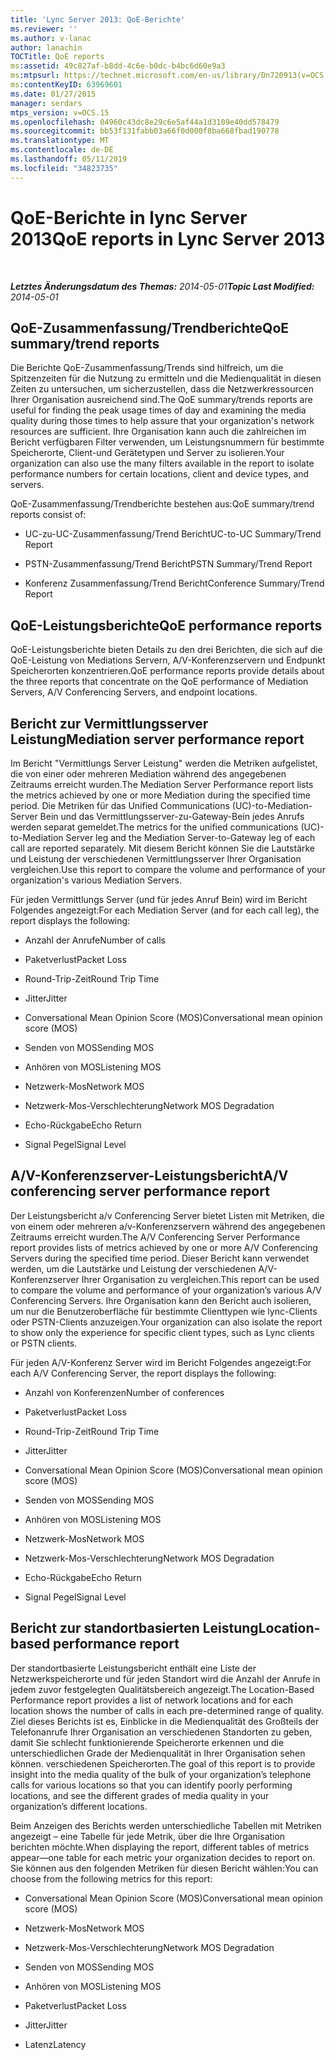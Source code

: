 ```yaml
---
title: 'Lync Server 2013: QoE-Berichte'
ms.reviewer: ''
ms.author: v-lanac
author: lanachin
TOCTitle: QoE reports
ms:assetid: 49c827af-b8dd-4c6e-b0dc-b4bc6d60e9a3
ms:mtpsurl: https://technet.microsoft.com/en-us/library/Dn720913(v=OCS.15)
ms:contentKeyID: 63969601
ms.date: 01/27/2015
manager: serdars
mtps_version: v=OCS.15
ms.openlocfilehash: 04960c43dc8e29c6e5af44a1d3109e40dd578479
ms.sourcegitcommit: bb53f131fabb03a66f0d000f8ba668fbad190778
ms.translationtype: MT
ms.contentlocale: de-DE
ms.lasthandoff: 05/11/2019
ms.locfileid: "34823735"
---
```

<div data-xmlns="http://www.w3.org/1999/xhtml">

<div class="topic" data-xmlns="http://www.w3.org/1999/xhtml" data-msxsl="urn:schemas-microsoft-com:xslt" data-cs="http://msdn.microsoft.com/en-us/">

<div data-asp="http://msdn2.microsoft.com/asp">

# <a name="qoe-reports-in-lync-server-2013"></a><span data-ttu-id="c54bd-102">QoE-Berichte in lync Server 2013</span><span class="sxs-lookup"><span data-stu-id="c54bd-102">QoE reports in Lync Server 2013</span></span>

</div>

<div id="mainSection">

<div id="mainBody">

<span> </span>

<span data-ttu-id="c54bd-103">_**Letztes Änderungsdatum des Themas:** 2014-05-01_</span><span class="sxs-lookup"><span data-stu-id="c54bd-103">_**Topic Last Modified:** 2014-05-01_</span></span>

<div>

## <a name="qoe-summarytrend-reports"></a><span data-ttu-id="c54bd-104">QoE-Zusammenfassung/Trendberichte</span><span class="sxs-lookup"><span data-stu-id="c54bd-104">QoE summary/trend reports</span></span>

<span data-ttu-id="c54bd-105">Die Berichte QoE-Zusammenfassung/Trends sind hilfreich, um die Spitzenzeiten für die Nutzung zu ermitteln und die Medienqualität in diesen Zeiten zu untersuchen, um sicherzustellen, dass die Netzwerkressourcen Ihrer Organisation ausreichend sind.</span><span class="sxs-lookup"><span data-stu-id="c54bd-105">The QoE summary/trends reports are useful for finding the peak usage times of day and examining the media quality during those times to help assure that your organization's network resources are sufficient.</span></span> <span data-ttu-id="c54bd-106">Ihre Organisation kann auch die zahlreichen im Bericht verfügbaren Filter verwenden, um Leistungsnummern für bestimmte Speicherorte, Client-und Gerätetypen und Server zu isolieren.</span><span class="sxs-lookup"><span data-stu-id="c54bd-106">Your organization can also use the many filters available in the report to isolate performance numbers for certain locations, client and device types, and servers.</span></span>

<span data-ttu-id="c54bd-107">QoE-Zusammenfassung/Trendberichte bestehen aus:</span><span class="sxs-lookup"><span data-stu-id="c54bd-107">QoE summary/trend reports consist of:</span></span>

  - <span data-ttu-id="c54bd-108">UC-zu-UC-Zusammenfassung/Trend Bericht</span><span class="sxs-lookup"><span data-stu-id="c54bd-108">UC-to-UC Summary/Trend Report</span></span>

  - <span data-ttu-id="c54bd-109">PSTN-Zusammenfassung/Trend Bericht</span><span class="sxs-lookup"><span data-stu-id="c54bd-109">PSTN Summary/Trend Report</span></span>

  - <span data-ttu-id="c54bd-110">Konferenz Zusammenfassung/Trend Bericht</span><span class="sxs-lookup"><span data-stu-id="c54bd-110">Conference Summary/Trend Report</span></span>

</div>

<div>

## <a name="qoe-performance-reports"></a><span data-ttu-id="c54bd-111">QoE-Leistungsberichte</span><span class="sxs-lookup"><span data-stu-id="c54bd-111">QoE performance reports</span></span>

<span data-ttu-id="c54bd-112">QoE-Leistungsberichte bieten Details zu den drei Berichten, die sich auf die QoE-Leistung von Mediations Servern, A/V-Konferenzservern und Endpunkt Speicherorten konzentrieren.</span><span class="sxs-lookup"><span data-stu-id="c54bd-112">QoE performance reports provide details about the three reports that concentrate on the QoE performance of Mediation Servers, A/V Conferencing Servers, and endpoint locations.</span></span>

</div>

<div>

## <a name="mediation-server-performance-report"></a><span data-ttu-id="c54bd-113">Bericht zur Vermittlungsserver Leistung</span><span class="sxs-lookup"><span data-stu-id="c54bd-113">Mediation server performance report</span></span>

<span data-ttu-id="c54bd-114">Im Bericht "Vermittlungs Server Leistung" werden die Metriken aufgelistet, die von einer oder mehreren Mediation während des angegebenen Zeitraums erreicht wurden.</span><span class="sxs-lookup"><span data-stu-id="c54bd-114">The Mediation Server Performance report lists the metrics achieved by one or more Mediation during the specified time period.</span></span> <span data-ttu-id="c54bd-115">Die Metriken für das Unified Communications (UC)-to-Mediation-Server Bein und das Vermittlungsserver-zu-Gateway-Bein jedes Anrufs werden separat gemeldet.</span><span class="sxs-lookup"><span data-stu-id="c54bd-115">The metrics for the unified communications (UC)-to-Mediation Server leg and the Mediation Server-to-Gateway leg of each call are reported separately.</span></span> <span data-ttu-id="c54bd-116">Mit diesem Bericht können Sie die Lautstärke und Leistung der verschiedenen Vermittlungsserver Ihrer Organisation vergleichen.</span><span class="sxs-lookup"><span data-stu-id="c54bd-116">Use this report to compare the volume and performance of your organization's various Mediation Servers.</span></span>

<span data-ttu-id="c54bd-117">Für jeden Vermittlungs Server (und für jedes Anruf Bein) wird im Bericht Folgendes angezeigt:</span><span class="sxs-lookup"><span data-stu-id="c54bd-117">For each Mediation Server (and for each call leg), the report displays the following:</span></span>

  - <span data-ttu-id="c54bd-118">Anzahl der Anrufe</span><span class="sxs-lookup"><span data-stu-id="c54bd-118">Number of calls</span></span>

  - <span data-ttu-id="c54bd-119">Paketverlust</span><span class="sxs-lookup"><span data-stu-id="c54bd-119">Packet Loss</span></span>

  - <span data-ttu-id="c54bd-120">Round-Trip-Zeit</span><span class="sxs-lookup"><span data-stu-id="c54bd-120">Round Trip Time</span></span>

  - <span data-ttu-id="c54bd-121">Jitter</span><span class="sxs-lookup"><span data-stu-id="c54bd-121">Jitter</span></span>

  - <span data-ttu-id="c54bd-122">Conversational Mean Opinion Score (MOS)</span><span class="sxs-lookup"><span data-stu-id="c54bd-122">Conversational mean opinion score (MOS)</span></span>

  - <span data-ttu-id="c54bd-123">Senden von MOS</span><span class="sxs-lookup"><span data-stu-id="c54bd-123">Sending MOS</span></span>

  - <span data-ttu-id="c54bd-124">Anhören von MOS</span><span class="sxs-lookup"><span data-stu-id="c54bd-124">Listening MOS</span></span>

  - <span data-ttu-id="c54bd-125">Netzwerk-Mos</span><span class="sxs-lookup"><span data-stu-id="c54bd-125">Network MOS</span></span>

  - <span data-ttu-id="c54bd-126">Netzwerk-Mos-Verschlechterung</span><span class="sxs-lookup"><span data-stu-id="c54bd-126">Network MOS Degradation</span></span>

  - <span data-ttu-id="c54bd-127">Echo-Rückgabe</span><span class="sxs-lookup"><span data-stu-id="c54bd-127">Echo Return</span></span>

  - <span data-ttu-id="c54bd-128">Signal Pegel</span><span class="sxs-lookup"><span data-stu-id="c54bd-128">Signal Level</span></span>

</div>

<div>

## <a name="av-conferencing-server-performance-report"></a><span data-ttu-id="c54bd-129">A/V-Konferenzserver-Leistungsbericht</span><span class="sxs-lookup"><span data-stu-id="c54bd-129">A/V conferencing server performance report</span></span>

<span data-ttu-id="c54bd-130">Der Leistungsbericht a/v Conferencing Server bietet Listen mit Metriken, die von einem oder mehreren a/v-Konferenzservern während des angegebenen Zeitraums erreicht wurden.</span><span class="sxs-lookup"><span data-stu-id="c54bd-130">The A/V Conferencing Server Performance report provides lists of metrics achieved by one or more A/V Conferencing Servers during the specified time period.</span></span> <span data-ttu-id="c54bd-131">Dieser Bericht kann verwendet werden, um die Lautstärke und Leistung der verschiedenen A/V-Konferenzserver Ihrer Organisation zu vergleichen.</span><span class="sxs-lookup"><span data-stu-id="c54bd-131">This report can be used to compare the volume and performance of your organization’s various A/V Conferencing Servers.</span></span> <span data-ttu-id="c54bd-132">Ihre Organisation kann den Bericht auch isolieren, um nur die Benutzeroberfläche für bestimmte Clienttypen wie lync-Clients oder PSTN-Clients anzuzeigen.</span><span class="sxs-lookup"><span data-stu-id="c54bd-132">Your organization can also isolate the report to show only the experience for specific client types, such as Lync clients or PSTN clients.</span></span>

<span data-ttu-id="c54bd-133">Für jeden A/V-Konferenz Server wird im Bericht Folgendes angezeigt:</span><span class="sxs-lookup"><span data-stu-id="c54bd-133">For each A/V Conferencing Server, the report displays the following:</span></span>

  - <span data-ttu-id="c54bd-134">Anzahl von Konferenzen</span><span class="sxs-lookup"><span data-stu-id="c54bd-134">Number of conferences</span></span>

  - <span data-ttu-id="c54bd-135">Paketverlust</span><span class="sxs-lookup"><span data-stu-id="c54bd-135">Packet Loss</span></span>

  - <span data-ttu-id="c54bd-136">Round-Trip-Zeit</span><span class="sxs-lookup"><span data-stu-id="c54bd-136">Round Trip Time</span></span>

  - <span data-ttu-id="c54bd-137">Jitter</span><span class="sxs-lookup"><span data-stu-id="c54bd-137">Jitter</span></span>

  - <span data-ttu-id="c54bd-138">Conversational Mean Opinion Score (MOS)</span><span class="sxs-lookup"><span data-stu-id="c54bd-138">Conversational mean opinion score (MOS)</span></span>

  - <span data-ttu-id="c54bd-139">Senden von MOS</span><span class="sxs-lookup"><span data-stu-id="c54bd-139">Sending MOS</span></span>

  - <span data-ttu-id="c54bd-140">Anhören von MOS</span><span class="sxs-lookup"><span data-stu-id="c54bd-140">Listening MOS</span></span>

  - <span data-ttu-id="c54bd-141">Netzwerk-Mos</span><span class="sxs-lookup"><span data-stu-id="c54bd-141">Network MOS</span></span>

  - <span data-ttu-id="c54bd-142">Netzwerk-Mos-Verschlechterung</span><span class="sxs-lookup"><span data-stu-id="c54bd-142">Network MOS Degradation</span></span>

  - <span data-ttu-id="c54bd-143">Echo-Rückgabe</span><span class="sxs-lookup"><span data-stu-id="c54bd-143">Echo Return</span></span>

  - <span data-ttu-id="c54bd-144">Signal Pegel</span><span class="sxs-lookup"><span data-stu-id="c54bd-144">Signal Level</span></span>

</div>

<div>

## <a name="location-based-performance-report"></a><span data-ttu-id="c54bd-145">Bericht zur standortbasierten Leistung</span><span class="sxs-lookup"><span data-stu-id="c54bd-145">Location-based performance report</span></span>

<span data-ttu-id="c54bd-146">Der standortbasierte Leistungsbericht enthält eine Liste der Netzwerkspeicherorte und für jeden Standort wird die Anzahl der Anrufe in jedem zuvor festgelegten Qualitätsbereich angezeigt.</span><span class="sxs-lookup"><span data-stu-id="c54bd-146">The Location-Based Performance report provides a list of network locations and for each location shows the number of calls in each pre-determined range of quality.</span></span> <span data-ttu-id="c54bd-147">Ziel dieses Berichts ist es, Einblicke in die Medienqualität des Großteils der Telefonanrufe Ihrer Organisation an verschiedenen Standorten zu geben, damit Sie schlecht funktionierende Speicherorte erkennen und die unterschiedlichen Grade der Medienqualität in Ihrer Organisation sehen können. verschiedenen Speicherorten.</span><span class="sxs-lookup"><span data-stu-id="c54bd-147">The goal of this report is to provide insight into the media quality of the bulk of your organization’s telephone calls for various locations so that you can identify poorly performing locations, and see the different grades of media quality in your organization’s different locations.</span></span>

<span data-ttu-id="c54bd-148">Beim Anzeigen des Berichts werden unterschiedliche Tabellen mit Metriken angezeigt – eine Tabelle für jede Metrik, über die Ihre Organisation berichten möchte.</span><span class="sxs-lookup"><span data-stu-id="c54bd-148">When displaying the report, different tables of metrics appear—one table for each metric your organization decides to report on.</span></span> <span data-ttu-id="c54bd-149">Sie können aus den folgenden Metriken für diesen Bericht wählen:</span><span class="sxs-lookup"><span data-stu-id="c54bd-149">You can choose from the following metrics for this report:</span></span>

  - <span data-ttu-id="c54bd-150">Conversational Mean Opinion Score (MOS)</span><span class="sxs-lookup"><span data-stu-id="c54bd-150">Conversational mean opinion score (MOS)</span></span>

  - <span data-ttu-id="c54bd-151">Netzwerk-Mos</span><span class="sxs-lookup"><span data-stu-id="c54bd-151">Network MOS</span></span>

  - <span data-ttu-id="c54bd-152">Netzwerk-Mos-Verschlechterung</span><span class="sxs-lookup"><span data-stu-id="c54bd-152">Network MOS Degradation</span></span>

  - <span data-ttu-id="c54bd-153">Senden von MOS</span><span class="sxs-lookup"><span data-stu-id="c54bd-153">Sending MOS</span></span>

  - <span data-ttu-id="c54bd-154">Anhören von MOS</span><span class="sxs-lookup"><span data-stu-id="c54bd-154">Listening MOS</span></span>

  - <span data-ttu-id="c54bd-155">Paketverlust</span><span class="sxs-lookup"><span data-stu-id="c54bd-155">Packet Loss</span></span>

  - <span data-ttu-id="c54bd-156">Jitter</span><span class="sxs-lookup"><span data-stu-id="c54bd-156">Jitter</span></span>

  - <span data-ttu-id="c54bd-157">Latenz</span><span class="sxs-lookup"><span data-stu-id="c54bd-157">Latency</span></span>

</div>

</div>

<span> </span>

</div>

</div>

</div>

